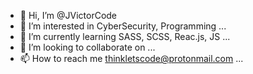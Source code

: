 - 👋 Hi, I’m @JVictorCode
- 👀 I’m interested in CyberSecurity, Programming ...
- 🌱 I’m currently learning SASS, SCSS, Reac.js, JS ...
- 💞️ I’m looking to collaborate on ...
- 📫 How to reach me thinkletscode@protonmail.com ...

<!---
JVictorCode/JVictorCode is a ✨ special ✨ repository because its `README.md` (this file) appears on your GitHub profile.
You can click the Preview link to take a look at your changes.
--->
